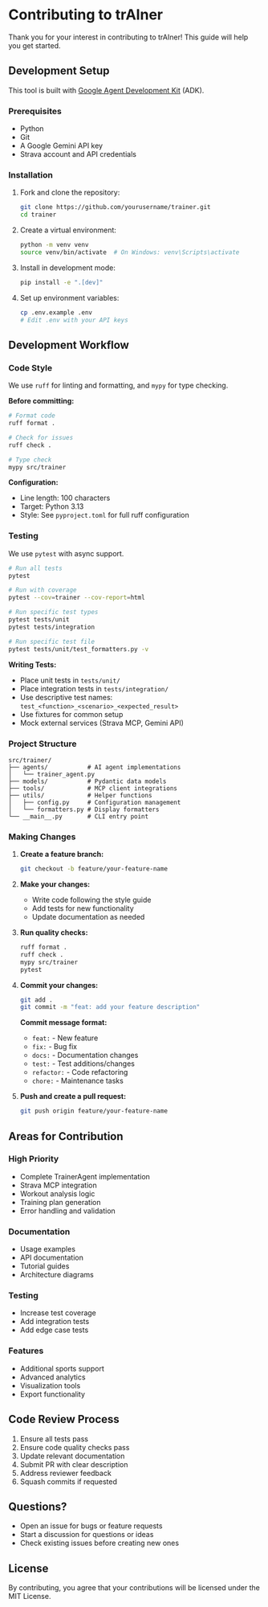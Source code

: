 # Contributing to trAIner

Thank you for your interest in contributing to trAIner! This guide will help you get started.

## Development Setup

This tool is built with [Google Agent Development Kit](https://google.github.io/adk-docs/) (ADK).

### Prerequisites

- Python
- Git
- A Google Gemini API key
- Strava account and API credentials

### Installation

1. Fork and clone the repository:
   ```bash
   git clone https://github.com/yourusername/trainer.git
   cd trainer
   ```

2. Create a virtual environment:
   ```bash
   python -m venv venv
   source venv/bin/activate  # On Windows: venv\Scripts\activate
   ```

3. Install in development mode:
   ```bash
   pip install -e ".[dev]"
   ```

4. Set up environment variables:
   ```bash
   cp .env.example .env
   # Edit .env with your API keys
   ```

## Development Workflow

### Code Style

We use `ruff` for linting and formatting, and `mypy` for type checking.

**Before committing:**

```bash
# Format code
ruff format .

# Check for issues
ruff check .

# Type check
mypy src/trainer
```

**Configuration:**
- Line length: 100 characters
- Target: Python 3.13
- Style: See `pyproject.toml` for full ruff configuration

### Testing

We use `pytest` with async support.

```bash
# Run all tests
pytest

# Run with coverage
pytest --cov=trainer --cov-report=html

# Run specific test types
pytest tests/unit
pytest tests/integration

# Run specific test file
pytest tests/unit/test_formatters.py -v
```

**Writing Tests:**
- Place unit tests in `tests/unit/`
- Place integration tests in `tests/integration/`
- Use descriptive test names: `test_<function>_<scenario>_<expected_result>`
- Use fixtures for common setup
- Mock external services (Strava MCP, Gemini API)

### Project Structure

```
src/trainer/
├── agents/           # AI agent implementations
│   └── trainer_agent.py
├── models/           # Pydantic data models
├── tools/            # MCP client integrations
├── utils/            # Helper functions
│   ├── config.py     # Configuration management
│   └── formatters.py # Display formatters
└── __main__.py       # CLI entry point
```

### Making Changes

1. **Create a feature branch:**
   ```bash
   git checkout -b feature/your-feature-name
   ```

2. **Make your changes:**
   - Write code following the style guide
   - Add tests for new functionality
   - Update documentation as needed

3. **Run quality checks:**
   ```bash
   ruff format .
   ruff check .
   mypy src/trainer
   pytest
   ```

4. **Commit your changes:**
   ```bash
   git add .
   git commit -m "feat: add your feature description"
   ```

   **Commit message format:**
   - `feat:` - New feature
   - `fix:` - Bug fix
   - `docs:` - Documentation changes
   - `test:` - Test additions/changes
   - `refactor:` - Code refactoring
   - `chore:` - Maintenance tasks

5. **Push and create a pull request:**
   ```bash
   git push origin feature/your-feature-name
   ```

## Areas for Contribution

### High Priority
- Complete TrainerAgent implementation
- Strava MCP integration
- Workout analysis logic
- Training plan generation
- Error handling and validation

### Documentation
- Usage examples
- API documentation
- Tutorial guides
- Architecture diagrams

### Testing
- Increase test coverage
- Add integration tests
- Add edge case tests

### Features
- Additional sports support
- Advanced analytics
- Visualization tools
- Export functionality

## Code Review Process

1. Ensure all tests pass
2. Ensure code quality checks pass
3. Update relevant documentation
4. Submit PR with clear description
5. Address reviewer feedback
6. Squash commits if requested

## Questions?

- Open an issue for bugs or feature requests
- Start a discussion for questions or ideas
- Check existing issues before creating new ones

## License

By contributing, you agree that your contributions will be licensed under the MIT License.
